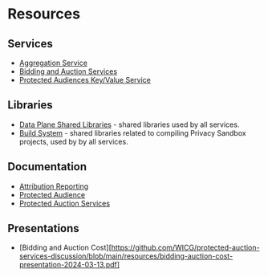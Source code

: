 # Resources

## Services

* [Aggregation Service](https://github.com/privacysandbox/aggregation-service)
* [Bidding and Auction Services](https://github.com/privacysandbox/bidding-auction-servers)
* [Protected Audiences Key/Value Service](https://github.com/privacysandbox/fledge-key-value-service)

## Libraries

* [Data Plane Shared Libraries](https://github.com/privacysandbox/data-plane-shared-libraries) - shared libraries used by all services.
* [Build System](https://github.com/privacysandbox/build-system) - shared libraries related to compiling Privacy Sandbox projects, used by by all services.

## Documentation

* [Attribution Reporting](https://github.com/WICG/attribution-reporting-api/tree/main)
* [Protected Audience](https://github.com/WICG/turtledove)
* [Protected Auction Services](https://github.com/privacysandbox/protected-auction-services-docs)

## Presentations

* [Bidding and Auction Cost][https://github.com/WICG/protected-auction-services-discussion/blob/main/resources/bidding-auction-cost-presentation-2024-03-13.pdf]
